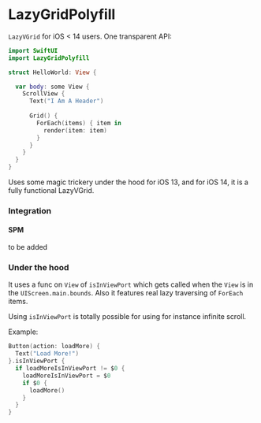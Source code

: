 # LazyGridPolyfill

`LazyVGrid` for iOS < 14 users. One transparent API:

```swift
import SwiftUI
import LazyGridPolyfill

struct HelloWorld: View {

  var body: some View {
    ScrollView {
      Text("I Am A Header")
      
      Grid() {
        ForEach(items) { item in
          render(item: item)
        }
      }
    }
  }
}
```

Uses some magic trickery under the hood for iOS 13, and for iOS 14, it is a fully functional LazyVGrid.

### Integration

#### SPM

to be added

### Under the hood

It uses a func on `View` of `isInViewPort` which gets called when the `View` is in the `UIScreen.main.bounds`. Also it features real lazy traversing of `ForEach` items.

Using `isInViewPort` is totally possible for using for instance infinite scroll. 

Example:

```swift
Button(action: loadMore) {
  Text("Load More!")
}.isInViewPort {
  if loadMoreIsInViewPort != $0 {
    loadMoreIsInViewPort = $0
    if $0 {
      loadMore()
    }
  }
}
```


